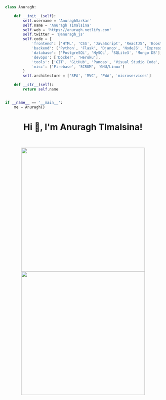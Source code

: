 ```python
class Anuragh:

    def __init__(self):
        self.username = 'AnuraghSarkar'
        self.name = 'Anuragh Timalsina'
        self.web = 'https://anuragh.netlify.com'
        self.twitter = '@anuragh_js'
        self.code = {
            'frontend': ['HTML', 'CSS', 'JavaScript', 'ReactJS', 'Boostrap', 'TailWind'],
            'backend': ['Python', 'Flask', 'Django', 'NodeJS', 'Express'],
            'database': ['PostgreSQL', 'MySQL', 'SQLite3', 'Mongo DB'],
            'devops': ['Docker', 'Heroku'],
            'tools': ['GIT', 'GitHub', 'Pandas', 'Visual Studio Code', 'Jupyter notebook', 'Redis'],
            'misc': ['Firebase', 'SCRUM', 'GNU/Linux']
        }
        self.architecture = ['SPA', 'MVC', 'PWA', 'microservices']

    def __str__(self):
        return self.name


if __name__ == '__main__':
    me = Anuragh()


```


<h1 align="center">Hi 👋, I'm Anuragh TImalsina!</h1>
<br>

<p align = "center">
  <img src = "https://github-readme-stats.vercel.app/api?username=AnuraghSarkar&show_icons=true&theme=bear&count_private=true" width = 400>
  <img src = "https://github-readme-streak-stats.herokuapp.com?user=AnuraghSarkar&theme=dark&hide_border=true" width = 400>
</p>
